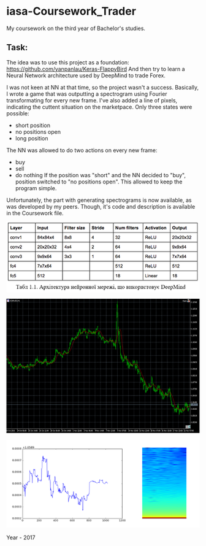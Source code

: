 # iasa-Coursework_Trader
My coursework on the third year of Bachelor's studies. 

## Task:

The idea was to use this project as a foundation: https://github.com/yanpanlau/Keras-FlappyBird
And then try to learn a Neural Network architecture used by DeepMind to trade Forex.

I was not keen at NN at that time, so the project wasn't a success.
Basically, I wrote a game that was outputting a spectrogram using Fourier transformating for every new frame.
I've also added a line of pixels, indicating the cuttent situation on the marketpace.
Only three states were possible:
- short position
- no positions open
- long position


The NN was allowed to do two actions on every new frame:
- buy
- sell
- do nothing
If the position was "short" and the NN decided to "buy", position switched to "no positions open".
This allowed to keep the program simple.

Unfortunately, the part with generating spectrograms is now available, as was developed by my peers. 
Though, it's code and description is available in the Coursework file.

![sample](images/img03.PNG)

![sample](images/img02.PNG)

![sample](images/img01.PNG)

Year - 2017
